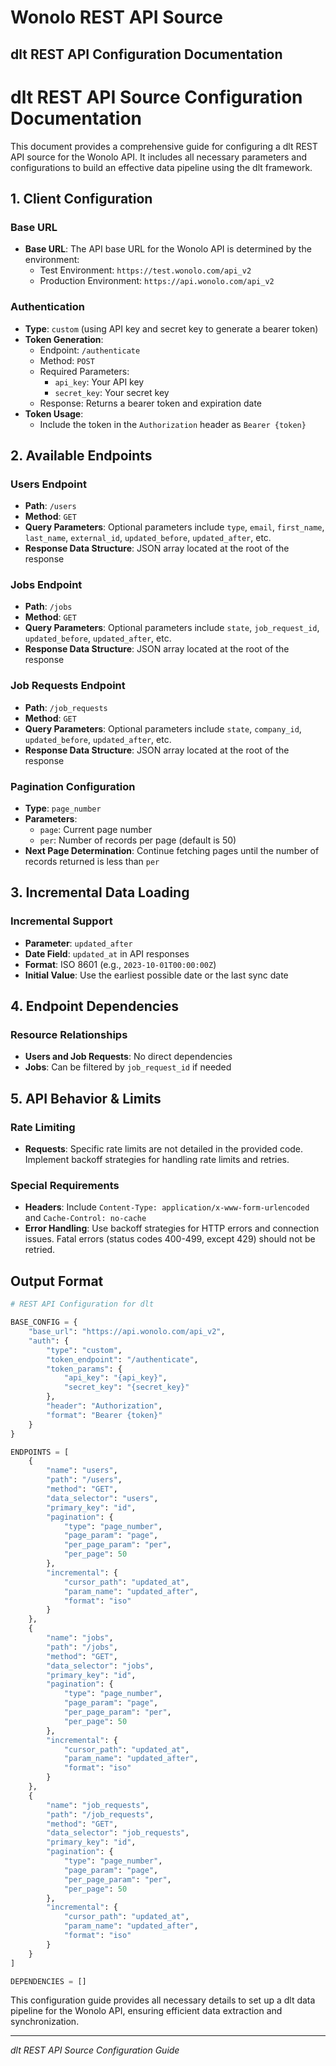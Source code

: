 # Wonolo REST API Source

## dlt REST API Configuration Documentation

# dlt REST API Source Configuration Documentation

This document provides a comprehensive guide for configuring a dlt REST API source for the Wonolo API. It includes all necessary parameters and configurations to build an effective data pipeline using the dlt framework.

## 1. Client Configuration

### Base URL
- **Base URL**: The API base URL for the Wonolo API is determined by the environment:
  - Test Environment: `https://test.wonolo.com/api_v2`
  - Production Environment: `https://api.wonolo.com/api_v2`

### Authentication
- **Type**: `custom` (using API key and secret key to generate a bearer token)
- **Token Generation**: 
  - Endpoint: `/authenticate`
  - Method: `POST`
  - Required Parameters:
    - `api_key`: Your API key
    - `secret_key`: Your secret key
  - Response: Returns a bearer token and expiration date
- **Token Usage**:
  - Include the token in the `Authorization` header as `Bearer {token}`

## 2. Available Endpoints

### Users Endpoint
- **Path**: `/users`
- **Method**: `GET`
- **Query Parameters**: Optional parameters include `type`, `email`, `first_name`, `last_name`, `external_id`, `updated_before`, `updated_after`, etc.
- **Response Data Structure**: JSON array located at the root of the response

### Jobs Endpoint
- **Path**: `/jobs`
- **Method**: `GET`
- **Query Parameters**: Optional parameters include `state`, `job_request_id`, `updated_before`, `updated_after`, etc.
- **Response Data Structure**: JSON array located at the root of the response

### Job Requests Endpoint
- **Path**: `/job_requests`
- **Method**: `GET`
- **Query Parameters**: Optional parameters include `state`, `company_id`, `updated_before`, `updated_after`, etc.
- **Response Data Structure**: JSON array located at the root of the response

### Pagination Configuration
- **Type**: `page_number`
- **Parameters**:
  - `page`: Current page number
  - `per`: Number of records per page (default is 50)
- **Next Page Determination**: Continue fetching pages until the number of records returned is less than `per`

## 3. Incremental Data Loading

### Incremental Support
- **Parameter**: `updated_after`
- **Date Field**: `updated_at` in API responses
- **Format**: ISO 8601 (e.g., `2023-10-01T00:00:00Z`)
- **Initial Value**: Use the earliest possible date or the last sync date

## 4. Endpoint Dependencies

### Resource Relationships
- **Users and Job Requests**: No direct dependencies
- **Jobs**: Can be filtered by `job_request_id` if needed

## 5. API Behavior & Limits

### Rate Limiting
- **Requests**: Specific rate limits are not detailed in the provided code. Implement backoff strategies for handling rate limits and retries.

### Special Requirements
- **Headers**: Include `Content-Type: application/x-www-form-urlencoded` and `Cache-Control: no-cache`
- **Error Handling**: Use backoff strategies for HTTP errors and connection issues. Fatal errors (status codes 400-499, except 429) should not be retried.

## Output Format

```python
# REST API Configuration for dlt

BASE_CONFIG = {
    "base_url": "https://api.wonolo.com/api_v2",
    "auth": {
        "type": "custom",
        "token_endpoint": "/authenticate",
        "token_params": {
            "api_key": "{api_key}",
            "secret_key": "{secret_key}"
        },
        "header": "Authorization",
        "format": "Bearer {token}"
    }
}

ENDPOINTS = [
    {
        "name": "users",
        "path": "/users",
        "method": "GET",
        "data_selector": "users",
        "primary_key": "id",
        "pagination": {
            "type": "page_number",
            "page_param": "page",
            "per_page_param": "per",
            "per_page": 50
        },
        "incremental": {
            "cursor_path": "updated_at",
            "param_name": "updated_after",
            "format": "iso"
        }
    },
    {
        "name": "jobs",
        "path": "/jobs",
        "method": "GET",
        "data_selector": "jobs",
        "primary_key": "id",
        "pagination": {
            "type": "page_number",
            "page_param": "page",
            "per_page_param": "per",
            "per_page": 50
        },
        "incremental": {
            "cursor_path": "updated_at",
            "param_name": "updated_after",
            "format": "iso"
        }
    },
    {
        "name": "job_requests",
        "path": "/job_requests",
        "method": "GET",
        "data_selector": "job_requests",
        "primary_key": "id",
        "pagination": {
            "type": "page_number",
            "page_param": "page",
            "per_page_param": "per",
            "per_page": 50
        },
        "incremental": {
            "cursor_path": "updated_at",
            "param_name": "updated_after",
            "format": "iso"
        }
    }
]

DEPENDENCIES = []
```

This configuration guide provides all necessary details to set up a dlt data pipeline for the Wonolo API, ensuring efficient data extraction and synchronization.

---
*dlt REST API Source Configuration Guide*